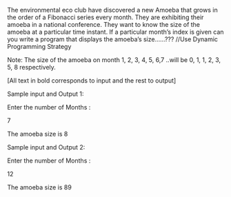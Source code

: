 The environmental eco club  have discovered a new Amoeba that grows in the order of a Fibonacci series every month. They are exhibiting their amoeba in a national conference. They want to know the size of the amoeba at a particular time instant. If a particular month’s index is given can you write a  program that displays the amoeba’s size……???
//Use Dynamic Programming Strategy

Note: The size of the amoeba on month 1, 2, 3, 4, 5, 6,7 ..will be 0, 1, 1, 2, 3, 5, 8 respectively.

[All text in bold corresponds to input and the rest to output]

Sample input and Output 1:

Enter the number of Months :

7

The amoeba size is 8

Sample input and Output 2:

Enter the number of Months :

12

The amoeba size is 89


